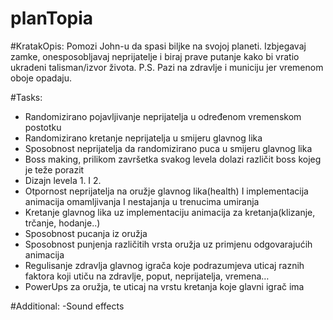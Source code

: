 # planTopia

#KratakOpis:
Pomozi John-u da spasi biljke na svojoj planeti. Izbjegavaj zamke, onesposobljavaj neprijatelje i biraj prave putanje kako bi vratio ukradeni talisman/izvor života. P.S. Pazi na zdravlje i municiju jer vremenom oboje opadaju.

#Tasks:
-	Randomizirano pojavljivanje neprijatelja u određenom vremenskom postotku
-	Randomizirano kretanje neprijatelja u smijeru glavnog lika
-	Sposobnost neprijatelja da randomizirano puca u smijeru glavnog lika
-	Boss making, prilikom završetka svakog levela dolazi različit boss kojeg je teže porazit
-	Dizajn levela 1. I 2.
-	Otpornost neprijatelja na oružje glavnog lika(health) I implementacija animacija omamljivanja I nestajanja u trenucima umiranja
-	Kretanje glavnog lika uz implementaciju animacija za kretanja(klizanje, trčanje, hodanje..)
-	Sposobnost pucanja iz oružja 
-	Sposobnost punjenja različitih vrsta oružja uz primjenu odgovarajućih animacija
-	Regulisanje zdravlja glavnog igrača koje podrazumjeva uticaj raznih faktora koji utiču na zdravlje, poput, neprijatelja, vremena…
-	PowerUps za oružja, te uticaj na vrstu kretanja  koje glavni igrač ima

#Additional:
-Sound effects
